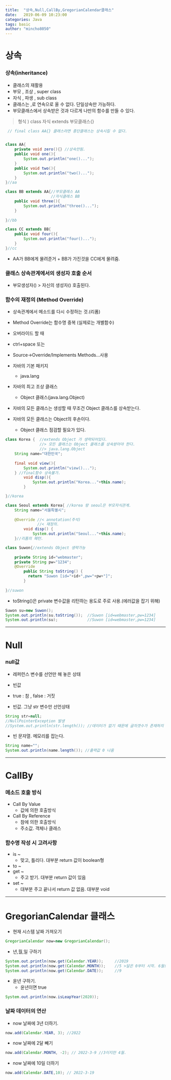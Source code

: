 ```yaml
---
title:  "상속,Null,CallBy,GregorianCalendar클래스"
date:   2019-06-09 10:23:00
categories: Java
tags: basic
author: "mincho8050"
---
```


# 상속



### 상속(inheritance)

- 클래스의 재활용
- 부모 , 조상 , super class
- 자식 , 파생 , sub class
- 클래스는 ,로 연속으로 올 수 없다. 단일상속만 가능하다.
- 부모클래스에서 상속받은 것과 다르게 나만의 함수를 만들 수 있다.

> 형식 ) class 자식 extends 부모클래스{}

```java
 // final class AA{} 클래스라면 종단클래스는 상속시킬 수 없다.


class AA{
	private void zero(){} //상속안됨.
	public void one(){
		System.out.println("one()...");
	}
	public void two(){
		System.out.println("two()...");
	}
}//aa

class BB extends AA{//부모클래스 AA
	                //자식클래스 BB
	public void three(){
		System.out.println("three()...");
	}
	
}//bb

class CC extends BB{
	public void four(){
		System.out.println("four()...");
	}
}//cc
```

- AA가 BB에게 물려준거 + BB가 가진것을 CC에게 물려줌.



### 클래스 상속관계에서의 생성자 호출 순서

- 부모생성자()	> 	자신의 생성자() 호출된다.



### 함수의 재정의 (Method Override)

- 상속관계에서 메소드를 다시 수정하는 것.(리폼)
- Method Override는 함수명 중복 (실제로는 개별함수)



- 오버라이드 할 때
- ctrl+space 또는
- Source->Override/Implements Methods...사용



- 자바의 기본 패키지
  - java.lang
- 자바의 최고 조상 클래스
  - Object 클래스(java.lang.Object)
- 자바의 모든 클래스는 생성할 때 무조건 Object 클래스를 상속받는다. 
- 자바의 모든 클래스는 Object의 후손이다.
  - Object 클래스 점검할 필요가 있다.

```java
class Korea {  //extends Object 가 생략되어있다. 
	           //> 모든 클래스는 Object 클래스를 상속받아야 한다.
	           //> java.lang.Object
	String name="대한민국"; 
	
	final void view(){
		System.out.println("view()...");
	} //final함수 상속불가.
		void disp(){
			System.out.println("Korea..."+this.name);
		}

}//korea

class Seoul extends Korea{ //korea 랑 seoul은 부모자식관계.
	String name="서울특별시";
	
	@Override //< annotation(주석)
			  //< 재정의.
		void disp() {
			System.out.println("Seoul..."+this.name);
    }//리폼의 패턴.
```



```java
class Suwon{//extends Object 생략가능
	
	private String id="webmaster";
	private String pw="1234";
	@Override
		public String toString() {
		  return "Suwon [id="+id+",pw="+pw+"]";
		}
	
}//suwon
```

- toString()은 private 변수값을 리턴하는 용도로 주로 사용.(에러값을 잡기 위해)

```java
Suwon su=new Suwon();
System.out.println(su.toString());	//Suwon [id=webmaster,pw=1234]
System.out.println(su);				//Suwon [id=webmaster,pw=1234]
```





------







# Null



### null값

- 레퍼런스 변수를 선언만 해 놓은 상태
- 빈값
- true : 참 , false : 거짓



- 빈값. 그냥 str 변수만 선언상태

```java
String str=null;
//NullPointerException 발생
//System.out.println(str.length()); //데이터가 없기 때문에 글자갯수가 존재하지 않음
```

- 빈 문자열. 메모리를 잡는다.

```java
String name="";
System.out.println(name.length()); //출력값 0 나옴
```





------





# CallBy



### 메소드 호출 방식

- Call By Value
  - 값에 의한 호출방식
- Call By Reference
  - 참에 의한 호출방식
  - 주소값. 객체나 클래스



### 함수명 작성 시 고려사항

- is ~
  - 맞고, 틀리다. 대부분 return 값이 boolean형
- to ~
- get ~
  - 주고 받기. 대부분 return 값이 있음
- set ~
  - 대부분 주고 끝나서 return 값 없음. 대부분 void





------





# GregorianCalendar 클래스



- 현재 시스템 날짜 가져오기

```java
GregorianCalendar now=new GregorianCalendar();
```

- 년,월,일 구하기

```java
System.out.println(now.get(Calendar.YEAR));		//2019
System.out.println(now.get(Calendar.MONTH));	//5 >달은 0부터 시작. 6월로 읽어야함
System.out.println(now.get(Calendar.DATE));		//9
```

- 윤년 구하기. 
  - 윤년이면 true

```java
System.out.println(now.isLeapYear(2020));
```



### 날짜 데이터의 연산



- now 날짜에 3년 더하기.

```java
now.add(Calendar.YEAR, 3); //2022
```

- now 날짜에 2달 빼기

```java
now.add(Calendar.MONTH, -2); // 2022-3-9 //3이지만 4월.
```

- now 날짜에 10일 더하기

```java
now.add(Calendar.DATE,10); // 2022-3-19
```

